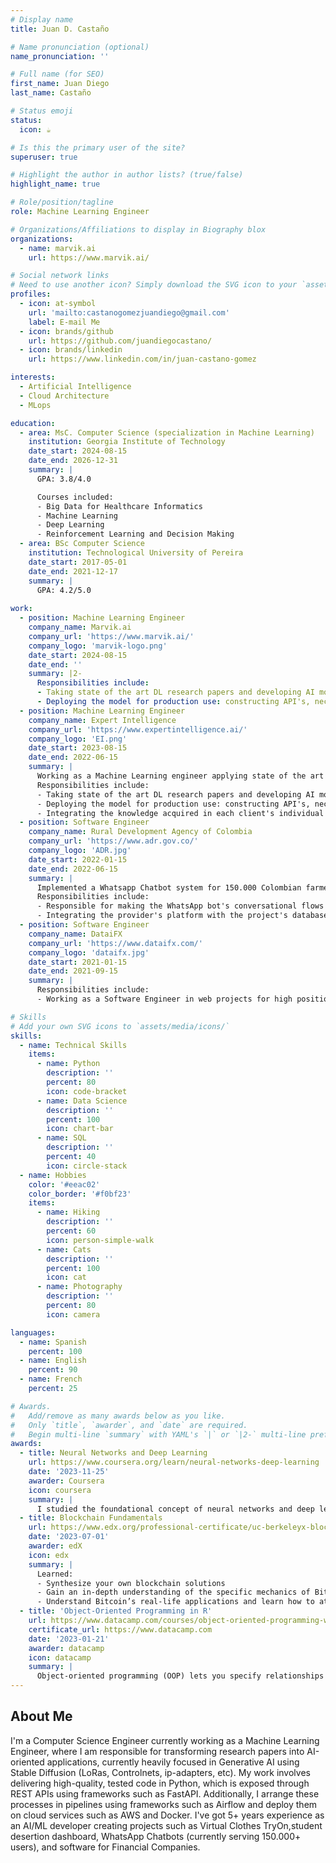 ```yaml
---
# Display name
title: Juan D. Castaño

# Name pronunciation (optional)
name_pronunciation: ''

# Full name (for SEO)
first_name: Juan Diego
last_name: Castaño

# Status emoji
status:
  icon: ☕️

# Is this the primary user of the site?
superuser: true

# Highlight the author in author lists? (true/false)
highlight_name: true

# Role/position/tagline
role: Machine Learning Engineer

# Organizations/Affiliations to display in Biography blox
organizations:
  - name: marvik.ai
    url: https://www.marvik.ai/

# Social network links
# Need to use another icon? Simply download the SVG icon to your `assets/media/icons/` folder.
profiles:
  - icon: at-symbol
    url: 'mailto:castanogomezjuandiego@gmail.com'
    label: E-mail Me
  - icon: brands/github
    url: https://github.com/juandiegocastano/
  - icon: brands/linkedin
    url: https://www.linkedin.com/in/juan-castano-gomez

interests:
  - Artificial Intelligence
  - Cloud Architecture
  - MLops

education:
  - area: MsC. Computer Science (specialization in Machine Learning)
    institution: Georgia Institute of Technology
    date_start: 2024-08-15
    date_end: 2026-12-31
    summary: |
      GPA: 3.8/4.0

      Courses included:
      - Big Data for Healthcare Informatics
      - Machine Learning
      - Deep Learning
      - Reinforcement Learning and Decision Making
  - area: BSc Computer Science
    institution: Technological University of Pereira
    date_start: 2017-05-01
    date_end: 2021-12-17
    summary: |
      GPA: 4.2/5.0
      
work:
  - position: Machine Learning Engineer
    company_name: Marvik.ai
    company_url: 'https://www.marvik.ai/'
    company_logo: 'marvik-logo.png'
    date_start: 2024-08-15
    date_end: ''
    summary: |2-
      Responsibilities include:
      - Taking state of the art DL research papers and developing AI models with high accuracy and production level code.
      - Deploying the model for production use: constructing API's, necessary pipeline architectures and other integrations for the constructed AI to be part of a bigger system.
  - position: Machine Learning Engineer
    company_name: Expert Intelligence
    company_url: 'https://www.expertintelligence.ai/'
    company_logo: 'EI.png'
    date_start: 2023-08-15
    date_end: 2022-06-15
    summary: |
      Working as a Machine Learning engineer applying state of the art deep learning models and research for developing commercial AI applications in fields such as computer vision.
      Responsibilities include:
      - Taking state of the art DL research papers and developing AI models with high accuracy and production level code.
      - Deploying the model for production use: constructing API's, necessary pipeline architectures and other integrations for the constructed AI to be part of a bigger system.
      - Integrating the knowledge acquired in each client's individual project into developing the company's base product with one goal: making AI easy and usable both for experts and common users.
  - position: Software Engineer
    company_name: Rural Development Agency of Colombia
    company_url: 'https://www.adr.gov.co/'
    company_logo: 'ADR.jpg'
    date_start: 2022-01-15
    date_end: 2022-06-15
    summary: |
      Implemented a Whatsapp Chatbot system for 150.000 Colombian farmers (traffic with more than 1 million messages weekly) with complex conversational flows represented in DAGs.
      Responsibilities include:
      - Responsible for making the WhatsApp bot's conversational flows
      - Integrating the provider's platform with the project's database through APIS, using Javascript ES06, and HTTP request's load stress balancing.
  - position: Software Engineer
    company_name: DataiFX
    company_url: 'https://www.dataifx.com/'
    company_logo: 'dataifx.jpg'
    date_start: 2021-01-15
    date_end: 2021-09-15
    summary: |
      Responsibilities include:
      - Working as a Software Engineer in web projects for high positioned financial companies (such as Banks) in the country in .NET technologies, such as C#, and Angular. Knowledge in Javascript, CSS and HTML working under SCRUM work methodologies.

# Skills
# Add your own SVG icons to `assets/media/icons/`
skills:
  - name: Technical Skills
    items:
      - name: Python
        description: ''
        percent: 80
        icon: code-bracket
      - name: Data Science
        description: ''
        percent: 100
        icon: chart-bar
      - name: SQL
        description: ''
        percent: 40
        icon: circle-stack
  - name: Hobbies
    color: '#eeac02'
    color_border: '#f0bf23'
    items:
      - name: Hiking
        description: ''
        percent: 60
        icon: person-simple-walk
      - name: Cats
        description: ''
        percent: 100
        icon: cat
      - name: Photography
        description: ''
        percent: 80
        icon: camera

languages:
  - name: Spanish
    percent: 100
  - name: English
    percent: 90
  - name: French
    percent: 25

# Awards.
#   Add/remove as many awards below as you like.
#   Only `title`, `awarder`, and `date` are required.
#   Begin multi-line `summary` with YAML's `|` or `|2-` multi-line prefix and indent 2 spaces below.
awards:
  - title: Neural Networks and Deep Learning
    url: https://www.coursera.org/learn/neural-networks-deep-learning
    date: '2023-11-25'
    awarder: Coursera
    icon: coursera
    summary: |
      I studied the foundational concept of neural networks and deep learning. By the end, I was familiar with the significant technological trends driving the rise of deep learning; build, train, and apply fully connected deep neural networks; implement efficient (vectorized) neural networks; identify key parameters in a neural network’s architecture; and apply deep learning to your own applications.
  - title: Blockchain Fundamentals
    url: https://www.edx.org/professional-certificate/uc-berkeleyx-blockchain-fundamentals
    date: '2023-07-01'
    awarder: edX
    icon: edx
    summary: |
      Learned:
      - Synthesize your own blockchain solutions
      - Gain an in-depth understanding of the specific mechanics of Bitcoin
      - Understand Bitcoin’s real-life applications and learn how to attack and destroy Bitcoin, Ethereum, smart contracts and Dapps, and alternatives to Bitcoin’s Proof-of-Work consensus algorithm
  - title: 'Object-Oriented Programming in R'
    url: https://www.datacamp.com/courses/object-oriented-programming-with-s3-and-r6-in-r
    certificate_url: https://www.datacamp.com
    date: '2023-01-21'
    awarder: datacamp
    icon: datacamp
    summary: |
      Object-oriented programming (OOP) lets you specify relationships between functions and the objects that they can act on, helping you manage complexity in your code. This is an intermediate level course, providing an introduction to OOP, using the S3 and R6 systems. S3 is a great day-to-day R programming tool that simplifies some of the functions that you write. R6 is especially useful for industry-specific analyses, working with web APIs, and building GUIs.
---
```


## About Me

I'm a Computer Science Engineer currently working as a Machine Learning Engineer, where I am responsible for transforming research papers into AI-oriented applications, currently heavily focused in Generative AI using Stable Diffusion (LoRas, Controlnets, ip-adapters, etc). My work involves delivering high-quality, tested code in Python, which is exposed through REST APIs using frameworks such as FastAPI. Additionally, I arrange these processes in pipelines using frameworks such as Airflow and deploy them on cloud services such as AWS and Docker. I've got 5+ years experience as an AI/ML developer creating projects such as Virtual Clothes TryOn,student desertion dashboard, WhatsApp Chatbots (currently serving 150.000+ users), and software for Financial Companies.
